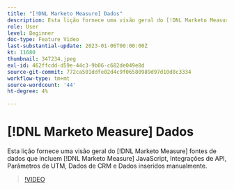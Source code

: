 ```yaml
---
title: "[!DNL Marketo Measure] Dados"
description: Esta lição fornece uma visão geral do [!DNL Marketo Measure] fontes de dados que incluem [!DNL Marketo Measure] JavaScript, Integrações de API, Parâmetros de UTM, Dados de CRM e Dados inseridos manualmente.
role: User
level: Beginner
doc-type: Feature Video
last-substantial-update: 2023-01-06T00:00:00Z
kt: 11680
thumbnail: 347234.jpeg
exl-id: 462ffcdd-d59e-44c3-9b06-c682de049e8d
source-git-commit: 772ca501ddfe02d4c9f06580989d97d10d8c3334
workflow-type: tm+mt
source-wordcount: '44'
ht-degree: 4%

---
```


# [!DNL Marketo Measure] Dados

Esta lição fornece uma visão geral do [!DNL Marketo Measure] fontes de dados que incluem [!DNL Marketo Measure] JavaScript, Integrações de API, Parâmetros de UTM, Dados de CRM e Dados inseridos manualmente.

>[!VIDEO](https://video.tv.adobe.com/v/347234/?quality=12&learn=on)
